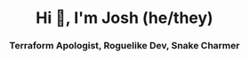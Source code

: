 <h1 align="center">Hi 👋, I'm Josh (he/they)</h1>
<h3 align="center">Terraform Apologist, Roguelike Dev, Snake Charmer</h3>
